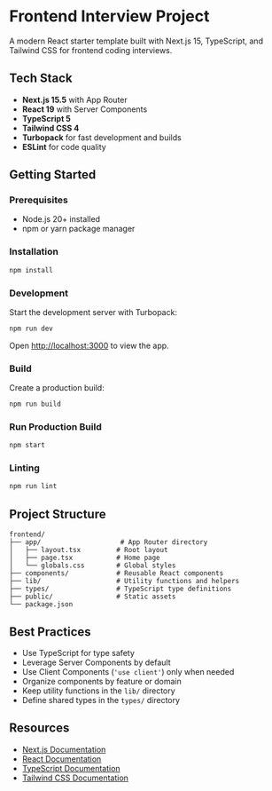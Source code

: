 # Frontend Interview Project

A modern React starter template built with Next.js 15, TypeScript, and Tailwind CSS for frontend coding interviews.

## Tech Stack

- **Next.js 15.5** with App Router
- **React 19** with Server Components
- **TypeScript 5**
- **Tailwind CSS 4**
- **Turbopack** for fast development and builds
- **ESLint** for code quality

## Getting Started

### Prerequisites

- Node.js 20+ installed
- npm or yarn package manager

### Installation

```bash
npm install
```

### Development

Start the development server with Turbopack:

```bash
npm run dev
```

Open [http://localhost:3000](http://localhost:3000) to view the app.

### Build

Create a production build:

```bash
npm run build
```

### Run Production Build

```bash
npm start
```

### Linting

```bash
npm run lint
```

## Project Structure

```
frontend/
├── app/                    # App Router directory
│   ├── layout.tsx         # Root layout
│   ├── page.tsx           # Home page
│   └── globals.css        # Global styles
├── components/            # Reusable React components
├── lib/                   # Utility functions and helpers
├── types/                 # TypeScript type definitions
├── public/                # Static assets
└── package.json
```

## Best Practices

- Use TypeScript for type safety
- Leverage Server Components by default
- Use Client Components (`'use client'`) only when needed
- Organize components by feature or domain
- Keep utility functions in the `lib/` directory
- Define shared types in the `types/` directory

## Resources

- [Next.js Documentation](https://nextjs.org/docs)
- [React Documentation](https://react.dev)
- [TypeScript Documentation](https://www.typescriptlang.org/docs)
- [Tailwind CSS Documentation](https://tailwindcss.com/docs)
